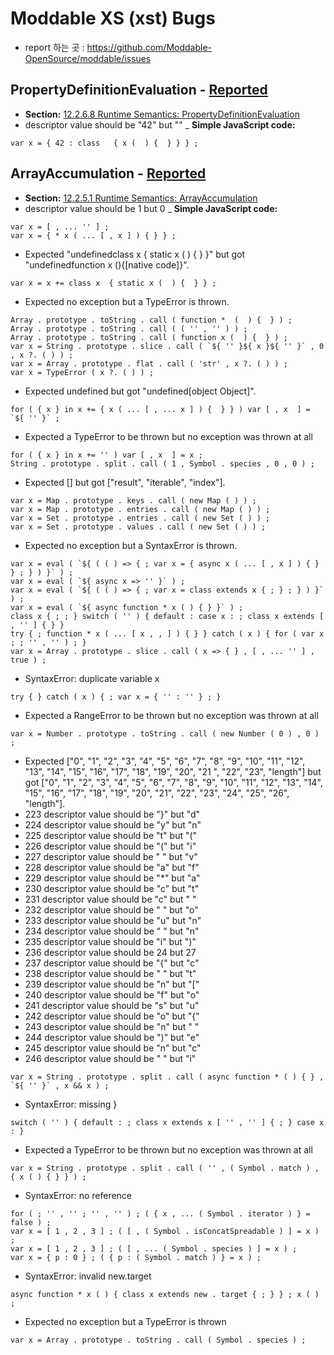 # Moddable XS (xst) Bugs

- report 하는 곳 : https://github.com/Moddable-OpenSource/moddable/issues

## PropertyDefinitionEvaluation - [Reported](https://github.com/Moddable-OpenSource/moddable/issues/400)
- __Section:__ [12.2.6.8 Runtime Semantics: PropertyDefinitionEvaluation](http://ecma-international.org/ecma-262/11.0/#sec-object-initializer-runtime-semantics-propertydefinitionevaluation)
- descriptor value should be "42" but ""
_ __Simple JavaScript code:__
```
var x = { 42 : class   { x (  ) {  } } } ;
```

## ArrayAccumulation - [Reported](https://github.com/Moddable-OpenSource/moddable/issues/401)
- __Section:__ [12.2.5.1 Runtime Semantics: ArrayAccumulation](http://ecma-international.org/ecma-262/11.0/#sec-runtime-semantics-arrayaccumulation)
- descriptor value should be 1 but 0
_ __Simple JavaScript code:__
```
var x = [ , ... '' ] ;
var x = { * x ( ... [ , x ] ) { } } ;
```

- Expected "undefinedclass x  { static x (  ) {  } }" but got "undefinedfunction x (){[native code]}".
```
var x = x += class x  { static x (  ) {  } } ;
```

- Expected no exception but a TypeError is thrown.
```
Array . prototype . toString . call ( function *  (  ) {  } ) ;
Array . prototype . toString . call ( ( '' , '' ) ) ;
Array . prototype . toString . call ( function x (  ) {  } ) ;
var x = String . prototype . slice . call ( `${ '' }${ x }${ '' }` , 0 , x ?. ( ) ) ;
var x = Array . prototype . flat . call ( 'str' , x ?. ( ) ) ;
var x = TypeError ( x ?. ( ) ) ;
```

- Expected undefined but got "undefined[object Object]".
```
for ( { x } in x += { x ( ... [ , ... x ] ) {  } } ) var [ , x  ] = `${ '' }` ;
```

- Expected a TypeError to be thrown but no exception was thrown at all
```
for ( { x } in x += '' ) var [ , x  ] = x ;
String . prototype . split . call ( 1 , Symbol . species , 0 , 0 ) ;
```

- Expected [] but got ["result", "iterable", "index"].
```
var x = Map . prototype . keys . call ( new Map ( ) ) ;
var x = Map . prototype . entries . call ( new Map ( ) ) ;
var x = Set . prototype . entries . call ( new Set ( ) ) ;
var x = Set . prototype . values . call ( new Set ( ) ) ;
```

- Expected no exception but a SyntaxError is thrown.
```
var x = eval ( `${ ( ( ) => { ; var x = { async x ( ... [ , x ] ) { } } ; } ) }` ) ;
var x = eval ( `${ async x => '' }` ) ;
var x = eval ( `${ ( ( ) => { ; var x = class extends x { ; } ; } ) }` ) ;
var x = eval ( `${ async function * x ( ) { } }` ) ;
class x { ; ; } switch ( '' ) { default : case x : ; class x extends [ , '' ] { } }
try { ; function * x ( ... [ x , , ] ) { } } catch ( x ) { for ( var x ; ; '' , '' ) ; }
var x = Array . prototype . slice . call ( x => { } , [ , ... '' ] , true ) ;
```

- SyntaxError: duplicate variable x
```
try { } catch ( x ) { ; var x = { '' : '' } ; }
```

- Expected a RangeError to be thrown but no exception was thrown at all
```
var x = Number . prototype . toString . call ( new Number ( 0 ) , 0 ) ;
```

- Expected ["0", "1", "2", "3", "4", "5", "6", "7", "8", "9", "10", "11", "12", "13", "14", "15", "16", "17", "18", "19", "20", "21    ", "22", "23", "length"] but got ["0", "1", "2", "3", "4", "5", "6", "7", "8", "9", "10", "11", "12", "13", "14", "15", "16", "17",     "18", "19", "20", "21", "22", "23", "24", "25", "26", "length"].
- 223 descriptor value should be "}" but "d"
- 224 descriptor value should be "y" but "n"
- 225 descriptor value should be "t" but "("
- 226 descriptor value should be "(" but "i"
- 227 descriptor value should be " " but "v"
- 228 descriptor value should be "a" but "f"
- 229 descriptor value should be "*" but "a"
- 230 descriptor value should be "c" but "t"
- 231 descriptor value should be "c" but " "
- 232 descriptor value should be " " but "o"
- 233 descriptor value should be "u" but "n"
- 234 descriptor value should be " " but "n"
- 235 descriptor value should be "i" but ")"
- 236 descriptor value should be 24 but 27
- 237 descriptor value should be "{" but "c"
- 238 descriptor value should be " " but "t"
- 239 descriptor value should be "n" but "["
- 240 descriptor value should be "f" but "o"
- 241 descriptor value should be "s" but "u"
- 242 descriptor value should be "o" but "{"
- 243 descriptor value should be "n" but " "
- 244 descriptor value should be ")" but "e"
- 245 descriptor value should be "n" but "c"
- 246 descriptor value should be " " but "i"
```
var x = String . prototype . split . call ( async function * ( ) { } , `${ '' }` , x && x ) ;
```

- SyntaxError: missing \}
```
switch ( '' ) { default : ; class x extends x [ '' , '' ] { ; } case x : }
```

- Expected a TypeError to be thrown but no exception was thrown at all
```
var x = String . prototype . split . call ( '' , ( Symbol . match ) , { x ( ) { } } ) ;

```

- SyntaxError: no reference
```
for ( ; '' , '' ; '' , '' ) ; ( { x , ... ( Symbol . iterator ) } = false ) ;
var x = [ 1 , 2 , 3 ] ; ( [ , ( Symbol . isConcatSpreadable ) ] = x ) ;
var x = [ 1 , 2 , 3 ] ; ( [ , ... ( Symbol . species ) ] = x ) ;
var x = { p : 0 } ; ( { p : ( Symbol . match ) } = x ) ;
```

- SyntaxError: invalid new.target
```
async function * x ( ) { class x extends new . target { ; } } ; x ( ) ;
```

- Expected no exception but a TypeError is thrown
```
var x = Array . prototype . toString . call ( Symbol . species ) ;
```

